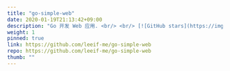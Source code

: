 ```yaml
---
title: "go-simple-web"
date: 2020-01-19T21:13:42+09:00
description: "Go 开发 Web 应用. <br/> <br/> [![GitHub stars](https://img.shields.io/github/stars/leeif-me/go-simple-web.svg?style=social&label=Star)](https://github.com/leeif-me/go-simple-web) [![GitHub forks](https://img.shields.io/github/forks/leeif-me/go-simple-web.svg?style=social&label=Fork)](https://github.com/leeif-me/go-simple-web/fork)" # appeared on a card component"
weight: 1
pinned: true
link: https://github.com/leeif-me/go-simple-web
repo: https://github.com/leeif-me/go-simple-web
thumb: "" 
---
```

